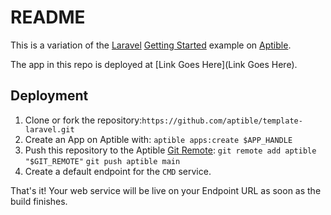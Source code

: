 # README

This is a variation of the [Laravel](https://laravel.com/) [Getting Started](https://github.com/laravel/breeze) example on [Aptible](https://aptible.com).

The app in this repo is deployed at [Link Goes Here](Link Goes Here).

## Deployment

1. Clone or fork the repository:`https://github.com/aptible/template-laravel.git`
2. Create an App on Aptible with: `aptible apps:create $APP_HANDLE` 
3. Push this repository to the Aptible [Git Remote](https://deploy-docs.aptible.com/docs/git-remote):
`git remote add aptible "$GIT_REMOTE"`
`git push aptible main`
4. Create a default endpoint for the `CMD` service.

That's it! Your web service will be live on your Endpoint URL as soon as the build finishes.
